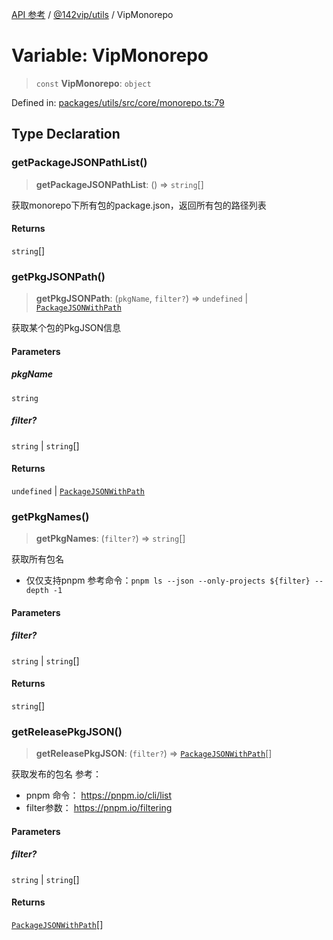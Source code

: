 [API 参考](../../../index.md) / [@142vip/utils](../index.md) / VipMonorepo

# Variable: VipMonorepo

> `const` **VipMonorepo**: `object`

Defined in: [packages/utils/src/core/monorepo.ts:79](https://github.com/142vip/core-x/blob/15d5bc9ef4bece78c0e60bdf074a2d245f625100/packages/utils/src/core/monorepo.ts#L79)

## Type Declaration

### getPackageJSONPathList()

> **getPackageJSONPathList**: () => `string`[]

获取monorepo下所有包的package.json，返回所有包的路径列表

#### Returns

`string`[]

### getPkgJSONPath()

> **getPkgJSONPath**: (`pkgName`, `filter?`) => `undefined` \| [`PackageJSONWithPath`](../interfaces/PackageJSONWithPath.md)

获取某个包的PkgJSON信息

#### Parameters

##### pkgName

`string`

##### filter?

`string` | `string`[]

#### Returns

`undefined` \| [`PackageJSONWithPath`](../interfaces/PackageJSONWithPath.md)

### getPkgNames()

> **getPkgNames**: (`filter?`) => `string`[]

获取所有包名
- 仅仅支持pnpm
参考命令：`pnpm ls --json --only-projects ${filter} --depth -1`

#### Parameters

##### filter?

`string` | `string`[]

#### Returns

`string`[]

### getReleasePkgJSON()

> **getReleasePkgJSON**: (`filter?`) => [`PackageJSONWithPath`](../interfaces/PackageJSONWithPath.md)[]

获取发布的包名
参考：
- pnpm 命令： https://pnpm.io/cli/list
- filter参数： https://pnpm.io/filtering

#### Parameters

##### filter?

`string` | `string`[]

#### Returns

[`PackageJSONWithPath`](../interfaces/PackageJSONWithPath.md)[]
